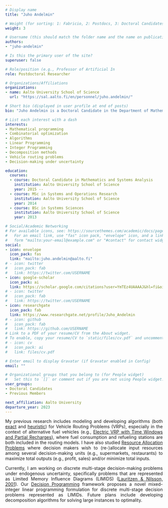 ```yaml
---
# Display name
title: "Juho Andelmin"

# Weight (for sorting: 1: Fabricio, 2: Postdocs, 3: Doctoral Candidates, 4: Research Assistants)
weight: 3

# Username (this should match the folder name and the name on publications)
authors:
- "juho-andelmin"

# Is this the primary user of the site?
superuser: false

# Role/position (e.g., Professor of Artificial In
role: Postdoctoral Researcher

# Organizations/Affiliations
organizations:
- name: Aalto University School of Science
  url: "https://sal.aalto.fi/en/personnel/juho.andelmin/"

# Short bio (displayed in user profile at end of posts)
bio: "Juho Andelmin is a Doctoral Candidate in the Department of Mathematics and Systems Analysis at Aalto University School of Science."

# List each interest with a dash
interests:
- Mathematical programming
- Combinatorial optimization
- Algorithms
- Linear Programming
- Integer Programming
- Decomposition methods 
- Vehicle routing problems
- Decision-making under uncertainty 

education:
  courses:
  - course: Doctoral Candidate in Mathematics and Systems Analysis
    institution: Aalto University School of Science
    year: 2015 --
  - course: MSc in Systems and Operations Research
    institution: Aalto University School of Science
    year: 2014
  - course: BSc in Systems Sciences
    institution: Aalto University School of Science 
    year: 2013

# Social/Academic Networking
# For available icons, see: https://sourcethemes.com/academic/docs/page-builder/#icons
#   For an email link, use "fas" icon pack, "envelope" icon, and a link in the
#   form "mailto:your-email@example.com" or "#contact" for contact widget.
social:
- icon: envelope
  icon_pack: fas
  link: "mailto:juho.andelmin@aalto.fi"
# - icon: twitter
#   icon_pack: fab
#   link: https://twitter.com/USERNAME
- icon: google-scholar
  icon_pack: ai
  link: https://scholar.google.com/citations?user=YmTEz4UAAAAJ&hl=fi&oi=ao
# - icon: twitter
#   icon_pack: fab
#   link: https://twitter.com/USERNAME
- icon: researchgate
  icon_pack: fab
  link: https://www.researchgate.net/profile/Juho_Andelmin
# - icon: github
#   icon_pack: fab
#   link: https://github.com/USERNAME
# Link to a PDF of your resume/CV from the About widget.
# To enable, copy your resume/CV to `static/files/cv.pdf` and uncomment the lines below.
# - icon: cv
#   icon_pack: ai
#   link: files/cv.pdf

# Enter email to display Gravatar (if Gravatar enabled in Config)
email: ""

# Organizational groups that you belong to (for People widget)
#   Set this to `[]` or comment out if you are not using People widget.
user_groups:
- Doctoral Candidates
- Previous Members

next_affiliation: Aalto University
departure_year: 2023
---
```


<div style="text-align: justify">
  
My previous research includes modeling and developing algorithms (both [exact](https://doi.org/10.1287/trsc.2016.0734) and [heuristic](https://doi.org/10.1016/j.cor.2019.04.018)) for Vehicle Routing Problems (VRPs), especially in the context of alternative fuel vehicles (e.g., [Electric VRP with Time Windows and Partial Recharges](https://sal.aalto.fi/files/personnel/juho.andelmin/tand14_public.pdf)), where fuel consumption and refueling stations are both included in the routing models. I have also studied [Resource Allocation Problems](https://doi.org/10.1016/j.ejor.2020.03.031) where decision makers wish to (re-)allocate input resources among several decision-making units (e.g., supermarkets, restaurants) to maximize total outputs (e.g., profit, sales) and/or minimize total inputs. 

Currently, I am working on discrete multi-stage decision-making problems under endogenous uncertainty, specifically problems that are represented as Limited Memory Influence Diagrams (LIMIDS) ([Lauritzen & Nilsson, 2001](https://doi.org/10.1287/mnsc.47.9.1235.9779)). Our [Decision Programming](https://arxiv.org/pdf/1910.09196.pdf) framework proposes a novel mixed-integer linear programming formulation for discrete multi-stage decision problems represented as LIMIDs. Future plans include developing decomposition algorithms for solving large instances to optimality.    

</div>
